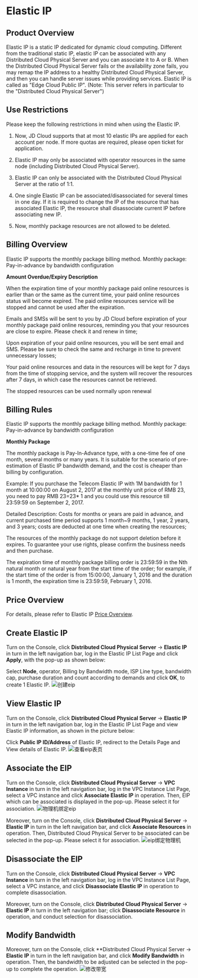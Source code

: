 # Elastic IP

## Product Overview

Elastic IP is a static IP dedicated for dynamic cloud computing. Different from the traditional static IP, elastic IP can be associated with any Distributed Cloud Physical Server and you can associate it to A or B. When the Distributed Cloud Physical Server fails or the availability zone fails, you may remap the IP address to a healthy Distributed Cloud Physical Server, and then you can handle server issues while providing services. Elastic IP is called as "Edge Cloud Public IP". (Note: This server refers in particular to the "Distributed Cloud Physical Server")

## Use Restrictions

Please keep the following restrictions in mind when using the Elastic IP.

1. Now, JD Cloud supports that at most 10 elastic IPs are applied for each account per node. If more quotas are required, please open ticket for application.<br/>

2. Elastic IP may only be associated with operator resources in the same node (including Distributed Cloud Physical Server).<br/>

3. Elastic IP can only be associated with the Distributed Cloud Physical Server at the ratio of 1:1.<br/>

4. One single Elastic IP can be associated/disassociated for several times in one day. If it is required to change the IP of the resource that has associated Elastic IP, the resource shall disassociate current IP before associating new IP.<br/>

5. Now, monthly package resources are not allowed to be deleted.<br/>

## Billing Overview

Elastic IP supports the monthly package billing method. Monthly package: Pay-in-advance by bandwidth configuration

**Amount Overdue/Expiry Description**

When the expiration time of your monthly package paid online resources is earlier than or the same as the current time, your paid online resources status will become expired. The paid online resources service will be stopped and cannot be used after the expiration.

Emails and SMSs will be sent to you by JD Cloud before expiration of your monthly package paid online resources, reminding you that your resources are close to expire. Please check it and renew in time;

Upon expiration of your paid online resources, you will be sent email and SMS. Please be sure to check the same and recharge in time to prevent unnecessary losses;

Your paid online resources and data in the resources will be kept for 7 days from the time of stopping service, and the system will recover the resources after 7 days, in which case the resources cannot be retrieved.

The stopped resources can be used normally upon renewal

## Billing Rules

Elastic IP supports the monthly package billing method. Monthly package: Pay-in-advance by bandwidth configuration

**Monthly Package**

The monthly package is Pay-In-Advance type, with a one-time fee of one month, several months or many years. It is suitable for the scenario of pre-estimation of Elastic IP bandwidth demand, and the cost is cheaper than billing by configuration.

Example:
If you purchase the Telecom Elastic IP with 1M bandwidth for 1 month at 10:00:00 on August 2, 2017 at the monthly unit price of RMB 23, you need to pay RMB 23=23* 1 and you could use this resource till 23:59:59 on September 2, 2017.

Detailed Description:
Costs for months or years are paid in advance, and current purchased time period supports 1 month~9 months, 1 year, 2 years, and 3 years; costs are deducted at one time when creating the resources;

The resources of the monthly package do not support deletion before it expires. To guarantee your use rights, please confirm the business needs and then purchase.

The expiration time of monthly package billing order is 23:59:59 in the Nth natural month or natural year from the start time of the order; for example, if the start time of the order is from 15:00:00, January 1, 2016 and the duration is 1 month, the expiration time is 23:59:59, February 1, 2016.

## Price Overview

For details, please refer to Elastic IP [Price Overview](../../Pricing/Price-Overview.md).

## Create Elastic IP

Turn on the Console, click **Distributed Cloud Physical Server** -> **Elastic IP** in turn in the left navigation bar, log in the Elastic IP List Page and click **Apply**, with the pop-up as shown below:<br/>

Select **Node**, operator, Billing by Bandwidth mode, ISP Line type, bandwidth cap, purchase duration and count according to demands and click **OK**, to create 1 Elastic IP.
![创建eip](https://github.com/jdcloudcom/cn/blob/cn-distributed-cloud-physical-service/documentation/Hyper-Converged-IDC/Distributed-Cloud-Physical-Server/Image/DCPS-0088.png)

## View Elastic IP

Turn on the Console, click **Distributed Cloud Physical Server** -> **Elastic IP** in turn in the left navigation bar, log in the Elastic IP List Page and view Elastic IP information, as shown in the picture below:<br/>

Click **Public IP ID/Address** of Elastic IP, redirect to the Details Page and View details of Elastic IP.
![查看eip表页](https://github.com/jdcloudcom/cn/blob/cn-distributed-cloud-physical-service/documentation/Hyper-Converged-IDC/Distributed-Cloud-Physical-Server/Image/DCPS-009.png)

## Associate the EIP

Turn on the Console, click **Distributed Cloud Physical Server** -> **VPC Instance** in turn in the left navigation bar, log in the VPC Instance List Page, select a VPC instance and click **Associate Elastic IP** in operation. Then, EIP which can be associated is displayed in the pop-up. Please select it for association.
![物理机绑定eip](https://github.com/jdcloudcom/cn/blob/cn-distributed-cloud-physical-service/documentation/Hyper-Converged-IDC/Distributed-Cloud-Physical-Server/Image/DCPS-0111.png)<br/>

Moreover, turn on the Console, click **Distributed Cloud Physical Server** -> **Elastic IP** in turn in the left navigation bar, and click **Associate Resources** in operation. Then, Distributed Cloud Physical Server to be associated can be selected in the pop-up. Please select it for association.
![eip绑定物理机](https://github.com/jdcloudcom/cn/blob/cn-distributed-cloud-physical-service/documentation/Hyper-Converged-IDC/Distributed-Cloud-Physical-Server/Image/DCPS-010.png)

## Disassociate the EIP

Turn on the Console, click **Distributed Cloud Physical Server** -> **VPC Instance** in turn in the left navigation bar, log in the VPC Instance List Page, select a VPC instance, and click **Disassociate Elastic IP** in operation to complete disassociation.<br/>

Moreover, turn on the Console, click **Distributed Cloud Physical Server** -> **Elastic IP** in turn in the left navigation bar; click **Disassociate Resource** in operation, and conduct selection for disassociation.<br/>

## Modify Bandwidth

Moreover, turn on the Console, click **Distributed Cloud Physical Server -> **Elastic IP** in turn in the left navigation bar, and click **Modify Bandwidth** in operation. Then, the bandwidth to be adjusted can be selected in the pop-up to complete the operation.
![修改带宽](https://github.com/jdcloudcom/cn/blob/cn-distributed-cloud-physical-service/documentation/Hyper-Converged-IDC/Distributed-Cloud-Physical-Server/Image/DCPS-012.png)
